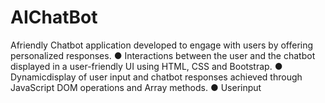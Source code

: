 # AIChatBot
Afriendly Chatbot application developed to engage with users by offering personalized responses.  ● Interactions between the user and the chatbot displayed in a user-friendly UI using HTML, CSS and  Bootstrap.  ● Dynamicdisplay of user input and chatbot responses achieved through JavaScript DOM operations and  Array methods.  ● Userinput
